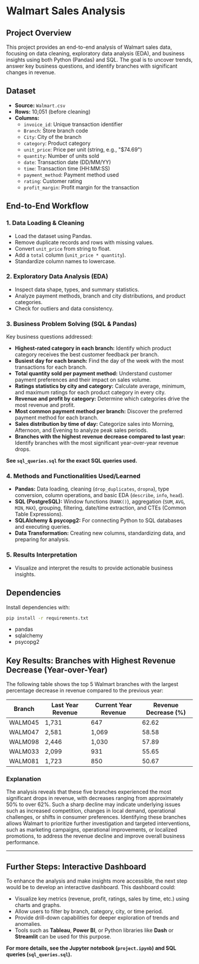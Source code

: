# Walmart Sales Analysis

## Project Overview
This project provides an end-to-end analysis of Walmart sales data, focusing on data cleaning, exploratory data analysis (EDA), and business insights using both Python (Pandas) and SQL. The goal is to uncover trends, answer key business questions, and identify branches with significant changes in revenue.

## Dataset
- **Source:** `Walmart.csv`
- **Rows:** 10,051 (before cleaning)
- **Columns:**
  - `invoice_id`: Unique transaction identifier
  - `Branch`: Store branch code
  - `City`: City of the branch
  - `category`: Product category
  - `unit_price`: Price per unit (string, e.g., "$74.69")
  - `quantity`: Number of units sold
  - `date`: Transaction date (DD/MM/YY)
  - `time`: Transaction time (HH:MM:SS)
  - `payment_method`: Payment method used
  - `rating`: Customer rating
  - `profit_margin`: Profit margin for the transaction

## End-to-End Workflow

### 1. Data Loading & Cleaning
- Load the dataset using Pandas.
- Remove duplicate records and rows with missing values.
- Convert `unit_price` from string to float.
- Add a `total` column (`unit_price * quantity`).
- Standardize column names to lowercase.

### 2. Exploratory Data Analysis (EDA)
- Inspect data shape, types, and summary statistics.
- Analyze payment methods, branch and city distributions, and product categories.
- Check for outliers and data consistency.

### 3. Business Problem Solving (SQL & Pandas)
Key business questions addressed:
- **Highest-rated category in each branch:** Identify which product category receives the best customer feedback per branch.
- **Busiest day for each branch:** Find the day of the week with the most transactions for each branch.
- **Total quantity sold per payment method:** Understand customer payment preferences and their impact on sales volume.
- **Ratings statistics by city and category:** Calculate average, minimum, and maximum ratings for each product category in every city.
- **Revenue and profit by category:** Determine which categories drive the most revenue and profit.
- **Most common payment method per branch:** Discover the preferred payment method for each branch.
- **Sales distribution by time of day:** Categorize sales into Morning, Afternoon, and Evening to analyze peak sales periods.
- **Branches with the highest revenue decrease compared to last year:** Identify branches with the most significant year-over-year revenue drops.

**See `sql_queries.sql` for the exact SQL queries used.**

### 4. Methods and Functionalities Used/Learned
- **Pandas:** Data loading, cleaning (`drop_duplicates`, `dropna`), type conversion, column operations, and basic EDA (`describe`, `info`, `head`).
- **SQL (PostgreSQL):** Window functions (`RANK()`), aggregation (`SUM`, `AVG`, `MIN`, `MAX`), grouping, filtering, date/time extraction, and CTEs (Common Table Expressions).
- **SQLAlchemy & psycopg2:** For connecting Python to SQL databases and executing queries.
- **Data Transformation:** Creating new columns, standardizing data, and preparing for analysis.

### 5. Results Interpretation
- Visualize and interpret the results to provide actionable business insights.

## Dependencies
Install dependencies with:
```bash
pip install -r requirements.txt
```
- pandas
- sqlalchemy
- psycopg2

## Key Results: Branches with Highest Revenue Decrease (Year-over-Year)
The following table shows the top 5 Walmart branches with the largest percentage decrease in revenue compared to the previous year:

| Branch   | Last Year Revenue | Current Year Revenue | Revenue Decrease (%) |
|----------|-------------------|---------------------|----------------------|
| WALM045  | 1,731             | 647                 | 62.62                |
| WALM047  | 2,581             | 1,069               | 58.58                |
| WALM098  | 2,446             | 1,030               | 57.89                |
| WALM033  | 2,099             | 931                 | 55.65                |
| WALM081  | 1,723             | 850                 | 50.67                |

### Explanation
The analysis reveals that these five branches experienced the most significant drops in revenue, with decreases ranging from approximately 50% to over 62%. Such a sharp decline may indicate underlying issues such as increased competition, changes in local demand, operational challenges, or shifts in consumer preferences. Identifying these branches allows Walmart to prioritize further investigation and targeted interventions, such as marketing campaigns, operational improvements, or localized promotions, to address the revenue decline and improve overall business performance.

---

## Further Steps: Interactive Dashboard
To enhance the analysis and make insights more accessible, the next step would be to develop an interactive dashboard. This dashboard could:
- Visualize key metrics (revenue, profit, ratings, sales by time, etc.) using charts and graphs.
- Allow users to filter by branch, category, city, or time period.
- Provide drill-down capabilities for deeper exploration of trends and anomalies.
- Tools such as **Tableau**, **Power BI**, or Python libraries like **Dash** or **Streamlit** can be used for this purpose.

**For more details, see the Jupyter notebook (`project.ipynb`) and SQL queries (`sql_queries.sql`).**
